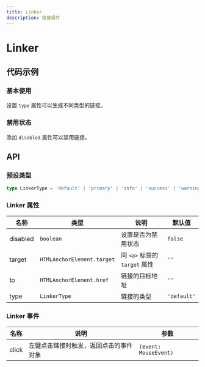 ```yaml
---
title: Linker
description: 链接组件
---
```


# Linker

## 代码示例

### 基本使用

设置 `type` 属性可以生成不同类型的链接。

<preview path="../demo/Linker/Basic-Linker.vue" title="基本使用" description="设置 `type` 属性可以生成不同类型的链接。"></preview>

### 禁用状态

添加 `disabled` 属性可以禁用链接。

<preview path="../demo/Linker/Disabled-Linker.vue" title="禁用状态" description="添加 `disabled` 属性可以禁用链接。"></preview>

## API

### 预设类型

```ts
type LinkerType = 'default' | 'primary' | 'info' | 'success' | 'warning' | 'error'
```

### Linker 属性

| 名称     | 类型                       | 说明                          | 默认值      |
| -------- | -------------------------- | ----------------------------- | ----------- |
| disabled | `boolean`                  | 设置是否为禁用状态            | `false`     |
| target   | `HTMLAnchorElement.target` | 同 `<a>` 标签的 `target` 属性 | `''`        |
| to       | `HTMLAnchorElement.href`   | 链接的目标地址                | `''`        |
| type     | `LinkerType`               | 链接的类型                    | `'default'` |

### Linker 事件

| 名称  | 说明                                   | 参数                  |
| ----- | -------------------------------------- | --------------------- |
| click | 左键点击链接时触发，返回点击的事件对象 | `(event: MouseEvent)` |
